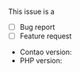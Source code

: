 This issue is a 
 
- [ ] Bug report 
- [ ] Feature request

- Contao version:
- PHP version:

<!--
- Please fill in this template according to your issue.
- For usage questions, visit https://community.contao.org/
- Otherwise, replace this comment by the description of your issue.
-->
